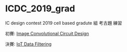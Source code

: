 # ICDC_2019_grad
IC design contest 2019 cell based gradute 組 考古題 練習

初賽: [Image Convolutional Circuit Design](https://github.com/strong-Ting/ICDC_2019_grad/tree/master/priliminary)

決賽: [IoT Data Filtering](https://github.com/strong-Ting/ICDC_2019_grad/tree/master/final) 
